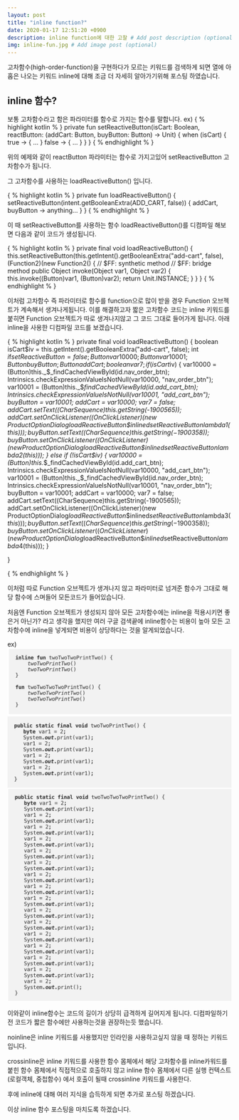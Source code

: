 ```yaml
---
layout: post
title: "inline function?"
date: 2020-01-17 12:51:20 +0900
description: inline function에 대한 고찰 # Add post description (optional)
img: inline-fun.jpg # Add image post (optional)
---
```


고차함수(high-order-function)을 구현하다가 모르는 키워드를 검색하게 되면 열에 아홉은 나오는 키워드 inline에 대해 조금 더 자세히 알아가기위해 포스팅 하였습니다.

## inline 함수?

보통 고차함수라고 함은 파라미터를 함수로 가지는 함수를 말합니다.
ex)
{ % highlight kotlin % }
private fun setReactiveButton(isCart: Boolean, reactButton: (addCart: Button, buyButton: Button) -> Unit) {
when (isCart) {
true -> {
...
}
false -> {
...
}
}
}
{ % endhighlight % }


위의 예제와 같이 reactButton 파라미터는 함수로 가지고있어 setReactiveButton 고차함수가 됩니다.

그 고차함수를 사용하는 loadReactiveButton() 입니다.


{ % highlight kotlin % }
private fun loadReactiveButton() {
setReactiveButton(intent.getBooleanExtra(ADD_CART, false)) { addCart, buyButton ->
anything...
}
}
{ % endhighlight % }

이 때 setReactiveButton를 사용하는 함수 loadReactiveButton()를 디컴파일 해보면 다음과 같이 코드가 생성됩니다.

{ % highlight kotlin % }
private final void loadReactiveButton() {
this.setReactiveButton(this.getIntent().getBooleanExtra("add-cart", false), (Function2)(new Function2() {
// $FF: synthetic method
         // $FF: bridge method
public Object invoke(Object var1, Object var2) {
this.invoke((Button)var1, (Button)var2);
return Unit.INSTANCE;
}
}
}
{ % endhighlight % }

이처럼 고차함수 즉 파라미터로 함수를 function으로 많이 받을 경우 Function 오브젝트가 계속해서 생겨나게됩니다.
이를 해결하고자 짧은 고차함수 코드는 inline 키워드를 붙히면 Function 오브젝트가 따로 생겨나지않고 그 코드 그대로 들어가게 됩니다.
아래 inline을 사용한 디컴파일 코드를 보겠습니다.


{ % highlight kotlin % }
private final void loadReactiveButton() {
boolean isCart$iv = this.getIntent().getBooleanExtra("add-cart", false);
      int $i$f$setReactiveButton = false;
Button var10000;
Button var10001;
Button buyButton;
Button addCart;
boolean var7;
if (isCart$iv) {
         var10000 = (Button)this._$_findCachedViewById(id.nav_order_btn);
Intrinsics.checkExpressionValueIsNotNull(var10000, "nav_order_btn");
var10001 = (Button)this._$_findCachedViewById(id.add_cart_btn);
         Intrinsics.checkExpressionValueIsNotNull(var10001, "add_cart_btn");
         buyButton = var10001;
         addCart = var10000;
         var7 = false;
         addCart.setText((CharSequence)this.getString(-1900565));
         addCart.setOnClickListener((OnClickListener)(new ProductOptionDialog$loadReactiveButton\$$inlined$setReactiveButton$lambda$1(this)));
buyButton.setText((CharSequence)this.getString(-1900358));
buyButton.setOnClickListener((OnClickListener)(new ProductOptionDialog$loadReactiveButton$$inlined$setReactiveButton$lambda$2(this)));
} else if (!isCart$iv) {
         var10000 = (Button)this._$_findCachedViewById(id.add_cart_btn);
Intrinsics.checkExpressionValueIsNotNull(var10000, "add_cart_btn");
var10001 = (Button)this._$_findCachedViewById(id.nav_order_btn);
         Intrinsics.checkExpressionValueIsNotNull(var10001, "nav_order_btn");
         buyButton = var10001;
         addCart = var10000;
         var7 = false;
         addCart.setText((CharSequence)this.getString(-1900565));
         addCart.setOnClickListener((OnClickListener)(new ProductOptionDialog$loadReactiveButton\$$inlined$setReactiveButton$lambda$3(this)));
buyButton.setText((CharSequence)this.getString(-1900358));
buyButton.setOnClickListener((OnClickListener)(new ProductOptionDialog$loadReactiveButton$$inlined$setReactiveButton$lambda$4(this)));
}

}


{ % endhighlight % }

이처럼 따로 Function 오브젝트가 생겨나지 않고 파라미터로 넘겨준 함수가 그대로 해당 함수에 스며들어 모든코드가 들어있습니다.

처음엔 Function 오브젝트가 생성되지 않아 모든 고차함수에는 inline을 적용시키면 좋은거 아닌가? 라고 생각을 했지만 여러 구글 검색끝에 inline함수는 비용이 높아 모든 고차함수에 inline을 넣게되면 비용이 상당하다는 것을 알게되었습니다.

ex)
![인라인함수1](../assets/img/inline-fun-first.png)
![인라인함수2](../assets/img/inline-fun-second.png)
![인라인함수3](../assets/img/inline-fun-third.png)

이와같이 inline함수는 코드의 길이가 상당히 급격하게 길어지게 됩니다. 디컴파일하기 전 코드가 짧은 함수에만 사용하는것을 권장하는듯 했습니다.

noinline은 inline 키워드를 사용했지만 인라인을 사용하고싶지 않을 때 정하는 키워드입니다.

crossinline은 inline 키워드를 사용한 함수 몸체에서 해당 고차함수를 inline카워드를 붙힌 함수 몸체에서 직접적으로 호출하지 않고 inline 함수 몸체에서 다른 실행 컨텍스트(로컬객체, 중첩함수) 에서 호출이 될때 crossinline 키워드를 사용한다.


후에 inline에 대해 여러 지식을 습득하게 되면 추가로 포스팅 하겠습니다.

이상 inline 함수 포스팅을 마치도록 하겠습니다.
